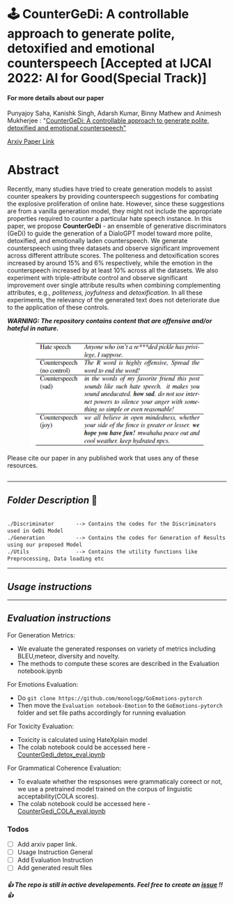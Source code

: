 # :joystick: CounterGeDi: A controllable approach to generate polite, detoxified and emotional counterspeech [Accepted at IJCAI 2022: AI for Good(Special Track)]

#### For more details about our paper

Punyajoy Saha, Kanishk Singh, Adarsh Kumar, Binny Mathew and Animesh Mukherjee : "[CounterGeDi: A controllable approach to generate polite, detoxified and emotional counterspeech"](ADD_LINK_HERE)

[Arxiv Paper Link](ADD_LINK_HERE)

# Abstract
Recently, many studies have tried to create generation models to assist counter speakers by providing counterspeech suggestions for combating the explosive proliferation of online hate. However, since these suggestions are from a vanilla generation model, they might not include the appropriate properties required to counter a particular hate speech instance. In this paper, we propose **CounterGeDi** - an ensemble of generative discriminators (GeDi) to guide the generation of a DialoGPT model toward more polite, detoxified, and emotionally laden counterspeech. We generate counterspeech using three datasets and observe significant improvement across different attribute scores. The politeness and detoxification scores increased by around 15% and 6% respectively, while the emotion in the counterspeech increased by at least 10% across all the datasets. We also experiment with triple-attribute control and observe significant improvement over single attribute results when combining complementing attributes, e.g., _politeness, joyfulness_ and _detoxification_. In all these experiments, the relevancy of the generated text does not deteriorate due to the application of these controls.

***WARNING: The repository contains content that are offensive and/or hateful in nature.***

<p align="center"><img src="Figures/Examples.png" width="400" height="250"></p>

Please cite our paper in any published work that uses any of these resources.

~~~bibtex

~~~

------------------------------------------
***Folder Description*** :open_file_folder:	
------------------------------------------
~~~

./Discriminator       --> Contains the codes for the Discriminators used in GeDi Model
./Generation  	      --> Contains the codes for Generation of Results using our proposed Model	
./Utils               --> Contains the utility functions like Preprocessing, Data loading etc
~~~

------------------------------------------
***Usage instructions*** 
------------------------------------------




-------------------------------------------
***Evaluation instructions***
-------------------------------------------

For Generation Metrics:
- We evaluate the generated responses on variety of metrics including BLEU,meteor, diversity and novelty.
- The methods to compute these scores are described in the Evaluation notebook.ipynb

For Emotions Evaluation:
- Do `git clone https://github.com/monologg/GoEmotions-pytorch`
- Then move the `Evaluation notebook-Emotion` to the `GoEmotions-pytorch` folder and set file paths accordingly for running evaluation

For Toxicity Evaluation:
- Toxicity is calculated using HateXplain model
- The colab notebook could be accessed here - [CounterGedi_detox_eval.ipynb](https://colab.research.google.com/drive/14G1VnOZm0YHP5bBlgetM2mR-MFh8MUxq?usp=sharing)

For Grammatical Coherence Evaluation:
- To evaluate whether the respsonses were grammaticaly coreect or not, we use a pretrained model trained on the corpus of linguistic acceptability(COLA scores).
- The colab notebook could be accessed here - [CounterGedi_COLA_eval.ipynb](https://colab.research.google.com/drive/1nm-cGZlwuBX7r65XtTmkpIUZObPo9gfC?usp=sharing)


### Todos
- [ ] Add arxiv paper link.
- [ ] Usage Instruction General
- [ ] Add Evaluation Instruction
- [ ] Add generated result files

#####  :thumbsup: The repo is still in active developements. Feel free to create an [issue](https://github.com/punyajoy/HateXplain/issues) !!  :thumbsup:
